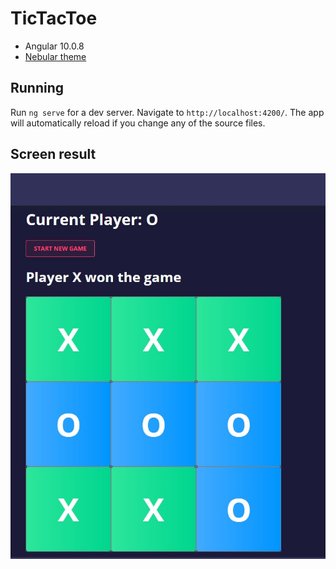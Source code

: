 # TicTacToe

- Angular 10.0.8
- [Nebular theme](https://akveo.github.io/nebular/) 

## Running

Run `ng serve` for a dev server. Navigate to `http://localhost:4200/`. The app will automatically reload if you change any of the source files.

## Screen result

![Screenshot result](result.jpg)
